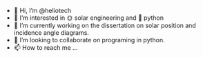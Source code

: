 - 👋 Hi, I’m @heliotech
- 👀 I’m interested in 🌞 solar engineering and 🐍 python
- 🌱 I’m currently working on the dissertation on solar position and incidence angle diagrams.
- 💞️ I’m looking to collaborate on programing in python.
- 📫 How to reach me ...

<!---
heliotech/heliotech is a ✨ special ✨ repository because its `README.md` (this file) appears on your GitHub profile.
You can click the Preview link to take a look at your changes.
--->
